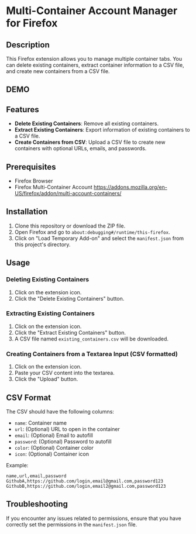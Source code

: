 # Multi-Container Account Manager for Firefox

## Description

This Firefox extension allows you to manage multiple container tabs. You can delete existing containers, extract container information to a CSV file, and create new containers from a CSV file.


## DEMO


## Features

- **Delete Existing Containers**: Remove all existing containers.
- **Extract Existing Containers**: Export information of existing containers to a CSV file.
- **Create Containers from CSV**: Upload a CSV file to create new containers with optional URLs, emails, and passwords.

## Prerequisites

- Firefox Browser
- Firefox Multi-Container Account https://addons.mozilla.org/en-US/firefox/addon/multi-account-containers/

## Installation

1. Clone this repository or download the ZIP file.
2. Open Firefox and go to `about:debugging#/runtime/this-firefox`.
3. Click on "Load Temporary Add-on" and select the `manifest.json` from this project's directory.

## Usage

### Deleting Existing Containers

1. Click on the extension icon.
2. Click the "Delete Existing Containers" button.

### Extracting Existing Containers

1. Click on the extension icon.
2. Click the "Extract Existing Containers" button.
3. A CSV file named `existing_containers.csv` will be downloaded.

### Creating Containers from a Textarea Input (CSV formatted)

1. Click on the extension icon.
2. Paste your CSV content into the textarea.
3. Click the "Upload" button.

## CSV Format

The CSV should have the following columns:

- `name`: Container name
- `url`: (Optional) URL to open in the container
- `email`: (Optional) Email to autofill
- `password`: (Optional) Password to autofill
- `color`: (Optional) Container color
- `icon`: (Optional) Container icon

Example:
```
name,url,email,password
GithubA,https://github.com/login,email@gmail.com,password123
GithubB,https://github.com/login,email2@gmail.com,password123
```

## Troubleshooting

If you encounter any issues related to permissions, ensure that you have correctly set the permissions in the `manifest.json` file.


